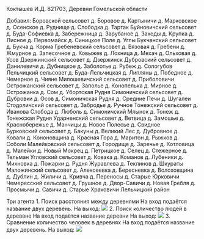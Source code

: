 Коктышев И.Д. 821703, Деревни Гомельской области

Добавил:
Боровской сельсовет
        д. Боровое
        д. Картыничи
        д. Марковское
        д. Осенское
        д. Руднище
        д. Слободка
        д. Тартак
    Буйновичский сельсовет
        д. Буда-Софиевка
        д. Забережница
        д. Зарубаное
        д. Заходы
        д. Крупка
        д. Лисное
        д. Первомайск
        д. Синицкое Поле
        д. Углы
    Букчанский сельсовет
        д. Букча
        д. Корма
    Гребеневский сельсовет
        д. Вязовая
        д. Гребени
        д. Жмурное
        д. Запесочное
        д. Ковыжев
        д. Лохница
        д. Мехач
        д. Ольховая
        д. Усов
    Дзержинский сельсовет
        д. Дзержинск
    Дубровский сельсовет
        д. Данилевичи
        д. Дубницкое
        д. Заболотье
        д. Рубеж
        д. Сологубов
    Лельчицкий сельсовет
        д. Буда-Лельчицкая
        д. Липляны
        д. Победное
        д. Чемерное
        д. Чияне
    Милошевичский сельсовет
        д. Приболовичи
    Острожанский сельсовет
        д. Заполье
        д. Конопелька
        д. Мирное
        д. Острожанка
        д. Сом
        д. Убортская Рудня
    Симоничский сельсовет
        д. Дубровки
        д. Осов
        д. Симоничская Рудня
        д. Средние Печи
        д. Шугалеи
    Стодоличский сельсовет
        д. Забродье
        д. Ручное
    Тонежский сельсовет
        д. Иванова Слобода
        д. Люболь
        д. Симоничский Млынок
        д. Тонеж
        д. Тонежская Рудня
    Ударненский сельсовет
        д. Ветвица
        д. Замошье
        д. Краснобережье
        д. Манчицы
        д. Новое Полесье
        д. Свидное   
    Бурковский сельсовет
    	д. Бакуны
    	д. Великий Лес
    	д. Дубровное
    	д. Ковали
    	д. Кононовщина
    	д. Красная Гора
    	д. Маритон
    	д. Рыжков
    	д. Соболи
    Малейковский сельсовет
    	д. Городище
    	д. Заречье
    	д. Котловица
    	д. Малейки
    	д. Новый Мокрец
    	д. Петрицкое
    	д. Селец
    	д. Стежерное
    	д. Тельман
    Угловский сельсовет
    	д. Ковака
    	д. Команов
    	д. Лубеники
    	д. Михновка
    	д. Пожарки
    	д. Рудня Журавлева
    	д. Теклинов
    	д. Шкураты
    Маложинский сельсовет
    	д. Алексеевка
    	д. Бересневка
    	д. Волоховщина
    	д. Дублин
    	д. Жиличи
    	д. Кривча
    	д. Переносы
    	д. Старые Юрковичи
    Чемересский сельсовет
    	д. Грушное
    	д. Двор-Савичи
    	д. Новая Гребля
    	д. Просмычи
    	д. Савичи
    	д. Старые Храковичи
    Лельчицкий район

Три агента
	1. Поиск расстояния между деревнями
	На вход подаётся название двух деревень.
	На выход:
	![](https://DistanceAgentWork.png)
	2. Поиск количество людей в дереввне
	На вход подаётся название деревни
	На выход:
	![](https://populationDiff)
	3. Сравнение количество человек в деревнях
	На вход подаётся название двух деревень.
	На выход:
	![](https://Populationkorma)


